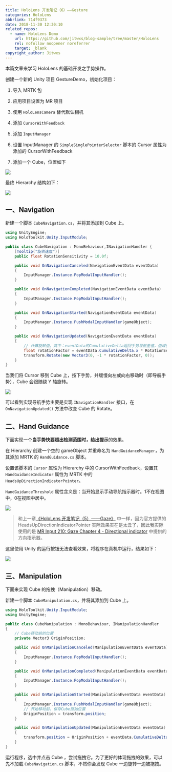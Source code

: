 ```yaml
---
title: HoloLens 开发笔记（6）——Gesture
categories: HoloLens
abbrlink: 714f9373
date: 2018-11-30 12:30:10
related_repos:
  - name: HoloLens Demo
    url: https://github.com/jitwxs/blog-sample/tree/master/HoloLens
    rel: nofollow noopener noreferrer
    target: _blank
copyright_author: Jitwxs
---
```


本篇文章来学习 HoloLens 的基础开发之手势操作。

创建一个新的 Unity 项目 GestureDemo，初始化项目：

1. 导入 MRTK 包

2. 应用项目设置为 MR 项目

3. 使用 `HoloLensCamera` 替代默认相机

4. 添加 `CursorWithFeedback`

5. 添加 `InputManager`

6. 设置 InputManager 的 `SimpleSinglePointerSelector` 脚本的 Cursor 属性为添加的 CursorWithFeedback

7. 添加一个 Cube，位置如下

![](https://cdn.jsdelivr.net/gh/jitwxs/cdn/blog/posts/20181218201741787.png)

最终 Hierarchy 结构如下：

![](https://cdn.jsdelivr.net/gh/jitwxs/cdn/blog/posts/20181218221721133.png)

## 一、Navigation

新建一个脚本 `CubeNavigation.cs`，并将其添加到 Cube 上。

```csharp
using UnityEngine;
using HoloToolkit.Unity.InputModule;

public class CubeNavigation : MonoBehaviour,INavigationHandler {
    [Tooltip("旋转速度")]
    public float RotationSensitivity = 10.0f;

    public void OnNavigationCanceled(NavigationEventData eventData)
    {
        InputManager.Instance.PopModalInputHandler();
    }

    public void OnNavigationCompleted(NavigationEventData eventData)
    {
        InputManager.Instance.PopModalInputHandler();
    }

    public void OnNavigationStarted(NavigationEventData eventData)
    {
        InputManager.Instance.PushModalInputHandler(gameObject);
    }

    public void OnNavigationUpdated(NavigationEventData eventData)
    {
        // 计算旋转值，其中：eventData的CumulativeDelta返回手势导航差值，值域[-1, 1]
        float rotationFactor = eventData.CumulativeDelta.x * RotationSensitivity;
        transform.Rotate(new Vector3(0, -1 * rotationFactor, 0));
    }
}
```

当我们将 Cursor 移到 Cube 上，按下手势，并缓慢向左或向右移动时（即导航手势），Cube 会跟随绕 Y 轴旋转。

![](https://cdn.jsdelivr.net/gh/jitwxs/cdn/blog/posts/2018121822170786.png)

可以看到实现导航手势主要是实现 `INavigationHandler` 接口，在 `OnNavigationUpdated()` 方法中改变 Cube 的 Rotate。

## 二、Hand Guidance

下面实现一个**当手势快要超出检测范围时，给出提示**的效果。

在 Hierarchy 创建一个空的 gameObject 并重命名为 `HandGuidanceManager`，为其添加 MRTK 的 `HandGuidance.cs` 脚本。

设置该脚本的 `Cursor` 属性为 Hierarchy  中的 CursorWithFeedback，设置其 `HandGuidanceIndicator` 属性为 MRTK 中的 `HeadsUpDirectionIndicatorPointer`。

`HandGuidanceThreshold` 属性含义是：当开始显示手动导航指示器时。1不在视图中，0在视图中居中。

![](https://cdn.jsdelivr.net/gh/jitwxs/cdn/blog/posts/20181218222822445.png)

> 和上一章[《HoloLens 开发笔记（5）——Gaze》](/aa63820b.html) 中一样，因为官方提供的 HeadsUpDirectionIndicatorPointer 实际效果实在是太丑了，因此我实际使用的是 [MR Input 210: Gaze Chapter 4 - Directional indicator](https://docs.microsoft.com/zh-cn/windows/mixed-reality/holograms-210#chapter-4---directional-indicator) 中提供的方向指示器。

这里使用 Unity 的运行按钮无法查看效果，将程序在真机中运行，结果如下：

![](https://cdn.jsdelivr.net/gh/jitwxs/cdn/blog/posts/20181222122748992.png)

## 三、Manipulation

下面来实现 Cube 的拖拽（Manipulation）移动。

新建一个脚本 `CubeManipulation.cs`，并将其添加到 Cube 上。

```csharp
using HoloToolkit.Unity.InputModule;
using UnityEngine;

public class CubeManipulation : MonoBehaviour, IManipulationHandler
{
    // Cube移动前的位置
    private Vector3 OriginPosition;

    public void OnManipulationCanceled(ManipulationEventData eventData)
    {
        InputManager.Instance.PopModalInputHandler();
    }

    public void OnManipulationCompleted(ManipulationEventData eventData)
    {
        InputManager.Instance.PopModalInputHandler();
    }

    public void OnManipulationStarted(ManipulationEventData eventData)
    {
        InputManager.Instance.PushModalInputHandler(gameObject);
        // 开始移动前，保存Cube原始位置
        OriginPosition = transform.position;
    }

    public void OnManipulationUpdated(ManipulationEventData eventData)
    {
        transform.position = OriginPosition + eventData.CumulativeDelta;
    }
}
```

运行程序，选中并点击 Cube ，尝试拖拽它。为了更好的体现拖拽的效果，可以先不加载 `CubeNavigation.cs` 脚本，不然你会发现 Cube 一边旋转一边被拖拽。
